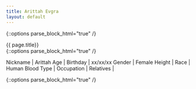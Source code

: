 ```yaml
---
title: Arittah Evgra
layout: default
---
```

{::options parse_block_html="true" /}
<div class="row">
<div class="col-md-3">
<div class="panel panel-default no-padding">
<div class="panel-heading">
{{ page.title}}
</div>
<div class="panel-body">
</div>
<div class="panel-body">
{::options parse_block_html="true" /}


Nickname | Arittah
Age | 
Birthday | xx/xx/xx
Gender | Female
Height | 
Race | Human
Blood Type | 
Occupation | 
Relatives | 


</div>
</div>
</div>
<div class="col-md-9">
{::options parse_block_html="true" /}





</div>
</div>
